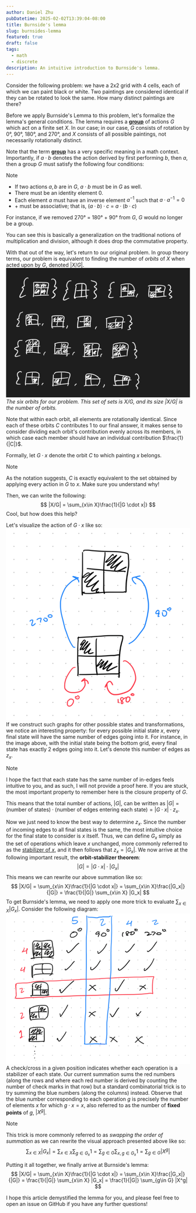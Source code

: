```yaml
---
author: Daniel Zhu
pubDatetime: 2025-02-02T13:39:04-08:00
title: Burnside's lemma
slug: burnsides-lemma
featured: true
draft: false
tags:
  - math
  - discrete
description: An intuitive introduction to Burnside's lemma.
---
```

Consider the following problem: we have a 2x2 grid with 4 cells, each of which we can paint black or white. Two paintings are considered identical if they can be rotated to look the same. How many distinct paintings are there?

Before we apply Burnside's Lemma to this problem, let's formalize the lemma's general conditions. The lemma requires a [**group**](https://en.wikipedia.org/wiki/Group_(mathematics)) of actions $G$ which act on a finite set $X$. In our case; in our case, $G$ consists of rotation by 0°, 90°, 180°, and 270°, and $X$ consists of all possible paintings, not necessarily rotationally distinct.

Note that the term [**group**](https://en.wikipedia.org/wiki/Group_(mathematics)) has a very specific meaning in a math context. Importantly, if $a \cdot b$ denotes the action derived by first performing $b$, then $a$, then a group $G$ must satisfy the following four conditions:
>[!Note] 
> - If two actions $a, b$ are in $G$, $a \cdot b$ must be in $G$ as well. 
> - There must be an identity element $0$.
> - Each element $a$ must have an inverse element $a^{-1}$ such that $a \cdot a^{-1} = 0$
> - $+$ must be associative; that is, $(a \cdot b) \cdot c$ = $a \cdot (b \cdot c)$

 For instance, if we removed 270° = 180° + 90° from $G$, $G$ would no longer be a group.

You can see this is basically a generalization on the traditional notions of multiplication and division, although it does drop the commutative property.

With that out of the way, let's return to our original problem. In group theory terms, our problem is equivalent to finding the number of *orbits* of $X$ when acted upon by $G$, denoted $|X / G|$. 
![](../../assets/images/Pasted%20image%2020250202135054.png)
*The six orbits for our problem. This set of sets is $X / G$, and its size $|X / G|$ is the number of orbits.*

Note that within each orbit, all elements are rotationally identical.
Since each of these orbits $C$ contributes 1 to our final answer, it makes sense to consider dividing each orbit's contribution evenly across its members, in which case each member should have an individual contribution $\frac{1}{|C|}$. 

Formally, let $G \cdot x$ denote the orbit $C$ to which painting $x$ belongs. 

> [!Note]
> As the notation suggests, $C$ is exactly equivalent to the set obtained by applying every action in $G$ to $x$. Make sure you understand why!

Then, we can write the following:
$$
|X/G| = \sum_{x\in X}\frac{1}{|G \cdot x|}
$$
Cool, but how does this help?

Let's visualize the action of $G \cdot x$ like so:
![md](../../assets/images/Pasted%20image%2020250425120436.png)
If we construct such graphs for other possible states and transformations, we notice an interesting property: for every possible initial state $x$, every final state will have the same number of edges going into it. For instance, in the image above, with the initial state being the bottom grid, every final state has exactly 2 edges going into it. Let's denote this number of edges as $z_x$.

>[!Note]
> I hope the fact that each state has the same number of in-edges feels intuitive to you, and as such, I will not provide a proof here. If you are stuck, the most important property to remember here is the closure property of $G$.

This means that the total number of actions, $|G|$, can be written as $|G| = \text{(number of states)} \cdot \text{(number of edges entering each state)} = |G \cdot x| \cdot z_x$. 

Now we just need to know the best way to determine $z_x$. Since the number of incoming edges to all final states is the same, the most intuitive choice for the final state to consider is $x$ itself. Thus, we can define $G_x$ simply as the set of operations which leave $x$ unchanged, more commonly referred to as the [stabilizer of $x$](https://mathworld.wolfram.com/Stabilizer.html), and it then follows that $z_x = |G_x|$. We now arrive at the following important result, the **orbit-stabilizer theorem**:
$$
|G| = |G \cdot x| \cdot |G_x|
$$
This means we can rewrite our above summation like so:
$$
|X/G| = \sum_{x\in X}\frac{1}{|G \cdot x|} = \sum_{x\in X}\frac{|G_x|}{|G|} = \frac{1}{|G|} \sum_{x\in X} |G_x|
$$
To get Burnside's lemma, we need to apply one more trick to evaluate $\displaystyle\sum_{x\in X}|G_x|$. Consider the following diagram:
![md](../../assets/images/Pasted%20image%2020250425123825.png)
A check/cross in a given position indicates whether each operation is a stabilizer of each state. Our current summation sums the red numbers (along the rows and where each red number is derived by counting the number of check marks in that row) but a standard combinatorial trick is to try summing the blue numbers (along the columns) instead. Observe that the blue number corresponding to each operation $g$ is precisely the number of elements $x$ for which $g \cdot x = x$, also referred to as the number of **fixed points** of $g$, $|X^g|$. 

>[!Note]
>This trick is more commonly referred to as *swapping the order of summation* as we can rewrite the visual approach presented above like so:
>$$
> \sum_{x\in X} |G_x| = \sum_{x\in X} \sum_{g\in G_x} 1 
> = \sum_{g\in G}\sum_{x, g\in G_x} 1 = \sum_{g\in G} |X^g|
> $$

Putting it all together, we finally arrive at Burnside's lemma:
 $$
 |X/G| = \sum_{x\in X}\frac{1}{|G \cdot x|} = \sum_{x\in X}\frac{|G_x|}{|G|} = \frac{1}{|G|} \sum_{x\in X} |G_x| = \frac{1}{|G|} \sum_{g\in G} |X^g|
 $$

I hope this article demystified the lemma for you, and please feel free to open an issue on GitHub if you have any further questions!

